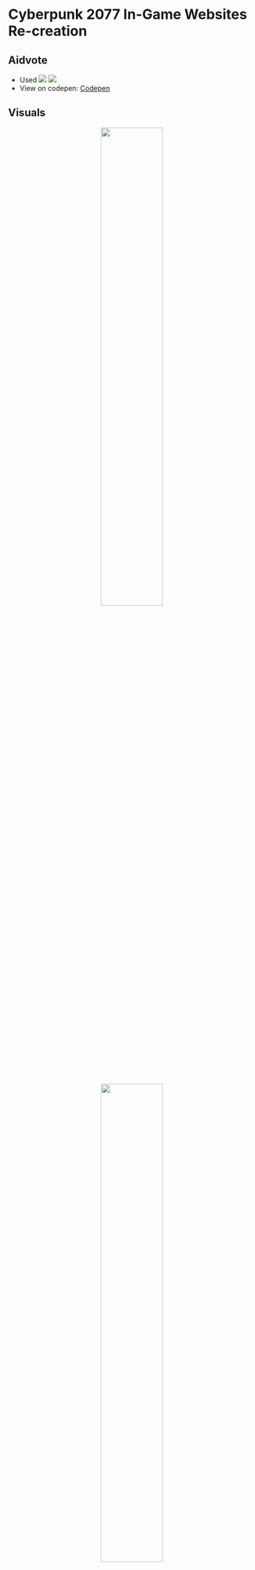 # Cyberpunk 2077 In-Game Websites Re-creation
## Aidvote
- Used <img witdth="30%" src="https://img.shields.io/badge/HTML-239120?style=for-the-badge&logo=html5&logoColor=white"/> <!--HTML--> <img witdth="30%" src="https://img.shields.io/badge/CSS-239120?&style=for-the-badge&logo=css3&logoColor=white"/> <!--CSS-->
- View on codepen: <a href="https://codepen.io/the4rcanist/pen/WNgvNpy">Codepen</a>

## Visuals

<p align="center" width="100%">
<img width="50%" src="https://i.imgur.com/Fe02SZI.png"/>
<img width="50%" src="https://i.imgur.com/150nbhC.gif"/>
</p>

  ------------------------------------------------------------------------------------------------------------------------------------------------------------------- 
These assets are not for redistribution or for commercial use and are owned by CD Projekt Red. I do not own any of these websites or graphics and I recreated them purely for non-commercial projects and for fans. These are also UNOFFICIAL resources. CD PROJEKT®, Cyberpunk®, Cyberpunk 2077® are registered trademarks of CD PROJEKT S.A. © 2020 CD PROJEKT S.A. All rights reserved. All other copyrights and trademarks are the property of their respective owners.
